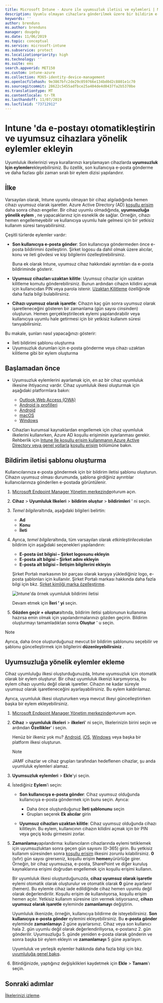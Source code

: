 ```yaml
---
title: Microsoft Intune - Azure ile uyumsuzluk iletisi ve eylemleri | Microsoft Docs
description: Uyumlu olmayan cihazlara gönderilmek üzere bir bildirim e-postası oluşturun. Cihaz uyumlu değil olarak işaretlendikten sonraki eylemleri ekleyin. Örneğin uyumluluğu sağlamak için bir yetkisiz kullanım süresi ekleyebilir veya cihaz uyumlu duruma gelene kadar erişimi engellemek için bir zamanlama oluşturabilirsiniz. Bunu yapmak için Azure'da Microsoft Intune’u kullanın.
keywords: ''
author: brenduns
ms.author: brenduns
manager: dougeby
ms.date: 11/06/2019
ms.topic: conceptual
ms.service: microsoft-intune
ms.subservice: protect
ms.localizationpriority: high
ms.technology: ''
ms.suite: ems
search.appverid: MET150
ms.custom: intune-azure
ms.collection: M365-identity-device-management
ms.openlocfilehash: 9e3867bfc2de29c059766e134bd0d2c8801e1c70
ms.sourcegitcommit: 28622c5455adfbce25a404de4d0437fa2b5370be
ms.translationtype: MT
ms.contentlocale: tr-TR
ms.lasthandoff: 11/07/2019
ms.locfileid: "73712912"
---
```

# <a name="automate-email-and-add-actions-for-noncompliant-devices-in-intune"></a>Intune 'da e-postayı otomatikleştirin ve uyumsuz cihazlara yönelik eylemler ekleyin

Uyumluluk ilkelerinizi veya kurallarınızı karşılamayan cihazlarda **uyumsuzluk Için eylemler**ekleyebilirsiniz. Bu özellik, son kullanıcıya e-posta gönderme ve daha fazlası gibi zaman sıralı bir eylem dizisi yapılandırır.

## <a name="overview"></a>İlke

Varsayılan olarak, Intune uyumlu olmayan bir cihaz algıladığında hemen cihazı uyumsuz olarak işaretler. Azure Active Directory (AD) [koşullu erişim](https://docs.microsoft.com/azure/active-directory/active-directory-conditional-access-azure-portal) daha sonra cihazı engeller. Bir cihaz uyumlu olmadığında, **uyumsuzluğa yönelik eylem** , ne yapacaklarınız için esneklik de sağlar. Örneğin, cihazı hemen engellemeyebilir ve kullanıcıya uyumlu hale gelmesi için bir yetkisiz kullanım süresi tanıyabilirsiniz.

Çeşitli türlerde eylemler vardır:

- **Son kullanıcıya e-posta gönder**: Son kullanıcıya göndermeden önce e-posta bildirimini özelleştirin. Şirket logosu da dahil olmak üzere alıcılar, konu ve ileti gövdesi ve kişi bilgilerini özelleştirebilirsiniz.

    Buna ek olarak Intune, uyumsuz cihaz hakkındaki ayrıntıları da e-posta bildiriminde gösterir.

- **Uyumsuz cihazları uzaktan kilitle**: Uyumsuz cihazlar için uzaktan kilitleme komutu gönderebilirsiniz. Bunun ardından cihazın kilidini açmak için kullanıcıdan PIN veya parola istenir. [Uzaktan Kilitleme](../remote-actions/device-remote-lock.md) özelliğinde daha fazla bilgi bulabilirsiniz.

- **Cihazı uyumsuz olarak işaretle**: Cihazın kaç gün sonra uyumsuz olarak işaretleneceğini gösteren bir zamanlama (gün sayısı cinsinden) oluşturun. Hemen gerçekleştirilecek eylemi yapılandırabilir veya kullanıcıya uyumlu hale getirmesi için bir yetkisiz kullanım süresi tanıyabilirsiniz.

Bu makale, şunları nasıl yapacağınızı gösterir:

- İleti bildirimi şablonu oluşturma
- Uyumsuzluk durumları için e-posta gönderme veya cihazı uzaktan kilitleme gibi bir eylem oluşturma


## <a name="before-you-begin"></a>Başlamadan önce

- Uyumsuzluk eylemlerini ayarlamak için, en az bir cihaz uyumluluk ilkesine ihtiyacınız vardır. Cihaz uyumluluk ilkesi oluşturmak için aşağıdaki platformlara bakın:

  - [Outlook Web Access (OWA)](compliance-policy-create-android.md)
  - [Android iş profilleri](compliance-policy-create-android-for-work.md)
  - [Android](compliance-policy-create-ios.md)
  - [macOS](compliance-policy-create-mac-os.md)
  - [Windows](compliance-policy-create-windows.md)

- Cihazları kurumsal kaynaklardan engellemek için cihaz uyumluluk ilkelerini kullanırken, Azure AD koşullu erişiminin ayarlanması gerekir. Rehberlik için [Intune Ile koşullu erişim kullanmanın Azure Active Directory veya genel yollarla](conditional-access-intune-common-ways-use.md) [koşullu erişim](https://docs.microsoft.com/azure/active-directory/active-directory-conditional-access-azure-portal) bölümüne bakın.

## <a name="create-a-notification-message-template"></a>Bildirim iletisi şablonu oluşturma

Kullanıcılarınıza e-posta göndermek için bir bildirim iletisi şablonu oluşturun. Cihazın uyumsuz olması durumunda, şablona girdiğiniz ayrıntılar kullanıcılarınıza gönderilen e-postada görüntülenir.

1. [Microsoft Endpoint Manager Yönetim merkezinde](https://go.microsoft.com/fwlink/?linkid=2109431)oturum açın.
2. **Cihaz** > **Uyumluluk Ilkeleri** > **bildirim oluştur** > **bildirimleri** ' ni seçin.
3. *Temel bilgiler*altında, aşağıdaki bilgileri belirtin:

   - **Ad**
   - **Konu**
   - **İleti**

4. Ayrıca, *temel bilgiler*altında, tüm varsayılan olarak *etkinleştirilecek*olan bildirim için aşağıdaki seçenekleri yapılandırın:

   - **E-posta üst bilgisi – Şirket logosunu ekleyin**
   - **E-posta alt bilgisi – Şirket adını ekleyin**
   - **E-posta alt bilgisi – İletişim bilgilerini ekleyin**

   Şirket Portalı markasının bir parçası olarak karşıya yüklediğiniz logo, e-posta şablonları için kullanılır. Şirket Portalı markası hakkında daha fazla bilgi için bkz. [Şirket kimliği marka özelleştirme](../apps/company-portal-app.md#company-identity-branding-customization).

   ![Intune'da örnek uyumluluk bildirimi iletisi](./media/actions-for-noncompliance/actionsfornoncompliance-1.PNG)

   Devam etmek için **İleri ' yi** seçin.

5. **Gözden geçir + oluştur**altında, bildirim iletisi şablonunun kullanıma hazırsa emin olmak için yapılandırmalarınızı gözden geçirin. Bildirim oluşturmayı tamamladıktan sonra **Oluştur** ' u seçin.

> [!NOTE]
> Ayrıca, daha önce oluşturduğunuz mevcut bir bildirim şablonunu seçebilir ve şablonu güncelleştirmek için bilgilerini **düzenleyebilirsiniz** .

## <a name="add-actions-for-noncompliance"></a>Uyumsuzluğa yönelik eylemler ekleme

Cihaz uyumluluğu ilkesi oluşturduğunuzda, Intune uyumsuzluk için otomatik olarak bir eylem oluşturur. Bir cihaz uyumluluk ilkenizi karşımıyorsa, bu eylem cihazı uyumlu değil olarak işaretler. Cihazın ne kadar süreyle uyumsuz olarak işaretleneceğini ayarlayabilirsiniz. Bu eylem kaldırılamaz.

Ayrıca, uyumluluk ilkesi oluştururken veya mevcut ilkeyi güncelleştirirken başka bir eylem ekleyebilirsiniz.

1. [Microsoft Endpoint Manager Yönetim merkezinde](https://go.microsoft.com/fwlink/?linkid=2109431)oturum açın.

2. **Cihaz** > **uyumluluk ilkeleri** > **ilkeleri**' ni seçin, Ilkelerinizin birini seçin ve ardından **Özellikler**' i seçin.

   Henüz bir ilkeniz yok mu? [Android](compliance-policy-create-android.md), [iOS](compliance-policy-create-ios.md), [Windows](compliance-policy-create-windows.md) veya başka bir platform ilkesi oluşturun.

   > [!NOTE]
   > JAMF cihazlar ve cihaz grupları tarafından hedeflenen cihazlar, şu anda uyumluluk eylemleri alamaz.

3. **Uyumsuzluk eylemleri** > **Ekle**'yi seçin.

4. İstediğiniz **Eylem**’i seçin:

   - **Son kullanıcıya e-posta gönder**: Cihaz uyumsuz olduğunda kullanıcıya e-posta göndermek için bunu seçin. Ayrıca:
     - Daha önce oluşturduğunuz **İleti şablonunu** seçin
     - Grupları seçerek **Ek alıcılar** girin

   - **Uyumsuz cihazları uzaktan kilitle**: Cihaz uyumsuz olduğunda cihazı kilitleyin. Bu eylem, kullanıcının cihazın kilidini açmak için bir PIN veya geçiş kodu girmesini zorlar.

5. **Zamanlama**yapılandırma: kullanıcıların cihazlarında eylemi tetiklemek için uyumsuzluktan sonra geçen gün sayısını (0-365) girin. Bu yetkisiz kullanım süresinden sonra [koşullu erişim](conditional-access-intune-common-ways-use.md) ilkesini zorunlu kılabilirsiniz. **0** (sıfır) gün sayısı girerseniz, koşullu erişim **hemen**yürürlüğe girer. Örneğin, bir cihaz uyumsuzsa, e-posta, SharePoint ve diğer kuruluş kaynaklarına erişimi doğrudan engellemek için koşullu erişimi kullanın.

   Bir uyumluluk ilkesi oluşturduğunuzda, **cihaz uyumsuz olarak işaretle** eylemi otomatik olarak oluşturulur ve otomatik olarak **0** güne ayarlanır (hemen). Bu eylemle cihaz iade edildiğinde cihaz hemen uyumlu değil olarak değerlendirilir. Koşullu erişim de kullanılıyorsa, koşullu erişim hemen açılır. Yetkisiz kullanım süresine izin vermek istiyorsanız, **cihazı uyumsuz olarak işaretle** eyleminde **zamanlamayı** değiştirin.

   Uyumluluk ilkenizde, örneğin, kullanıcıya bildirme de isteyebilirsiniz. **Son kullanıcıya e-posta gönder** eylemini ekleyebilirsiniz. Bu **e-posta gönder** eyleminde **zamanlamayı** 2 güne ayarlarsınız. Cihaz veya son kullanıcı hala 2. gün uyumlu değil olarak değerlendiriliyorsa, e-postanız 2. gün gönderilir. Uyumsuzluğu 5. günde yeniden e-posta olarak gönderin ve sonra başka bir eylem ekleyin ve **zamanlamayı** 5 güne ayarlayın.

   Uyumluluk ve yerleşik eylemler hakkında daha fazla bilgi için bkz. [uyumluluğa genel bakış](device-compliance-get-started.md).

6. Bitirdiğinizde, yaptığınız değişiklikleri kaydetmek için **Ekle** > **Tamam**'ı seçin.

## <a name="next-steps"></a>Sonraki adımlar

[İlkelerinizi izleme](compliance-policy-monitor.md).
